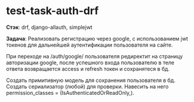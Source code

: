 # test-task-auth-drf

**Стэк**: drf, django-allauth, simplejwt

**Задача**: Реализовать регистрацию через google, с использованием jwt токенов для дальнейшей аутентификации пользователя на сайте. 

При переходе на /auth/google/ пользователя редиректит на страницу авторизации google, после успешного входа пользователю в теле ответа возвращается 
access и refresh токен и сохранятеся в бд. 

Создать примитивную модель для сохранения пользователя в бд. Создать сериализатор (любой) для проверки. Навесить на него 
permission_classes = (IsAuthenticatedOrReadOnly,). 
